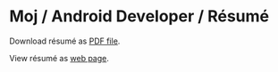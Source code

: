 # Moj / Android Developer / Résumé

Download résumé as [PDF file](https://github.com/MojRoid/RESUME/raw/master/Moj%20Abubakr%20-%20resume.pdf).

View résumé as [web page](https://cdn.rawgit.com/MojRoid/RESUME/aec92227609a45c46533d753566306ee5829d2da/Moj%20Abubakr%20-%20resume.html).